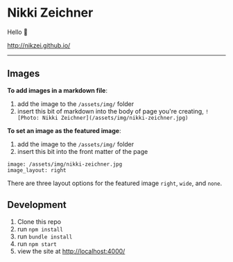 # Nikki Zeichner

Hello :wave:

http://nikzei.github.io/


---


## Images

**To add images in a markdown file**:
1. add the image to the `/assets/img/` folder
2. insert this bit of markdown into the body of page you're creating, 
```![Photo: Nikki Zeichner](/assets/img/nikki-zeichner.jpg)```

**To set an image as the featured image**:
1. add the image to the `/assets/img/` folder
2. insert this bit into the front matter of the page 
```
image: /assets/img/nikki-zeichner.jpg
image_layout: right
``` 
There are three layout options for the featured image `right`, `wide`, and `none`.

## Development

1. Clone this repo
1. run `npm install`
1. run `bundle install`
1. run `npm start`
1. view the site at [http://localhost:4000/](http://localhost:4000/)